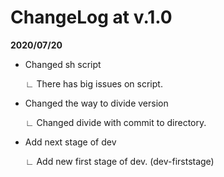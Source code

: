 # ChangeLog at v.1.0

**2020/07/20**

- Changed sh script

  ∟ There has big issues on script.

* Changed the way to divide version

  ∟ Changed divide with commit to directory.

* Add next stage of dev

  ∟ Add new first stage of dev. (dev-firststage)
